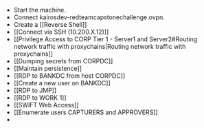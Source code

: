 - Start the machine.
- Connect kairosdev-redteamcapstonechallenge.ovpn.
- Create a [[Reverse Shell]]
- [[Connect via SSH (10.200.X.12)]]
- [[Privilege Access to CORP Tier 1 - Server1 and Server2#Routing network traffic with proxychains|Routing network traffic with proxychains]]
- [[Dumping secrets from CORPDC]]
- [[Maintain persistence]]
- [[RDP to BANKDC from host CORPDC]]
- [[Create a new user on BANKDC]]
- [[RDP to JMP]]
- [[RDP to WORK 1]]
- [[SWIFT Web Access]]
- [[Enumerate users CAPTURERS and APPROVERS]]
- 